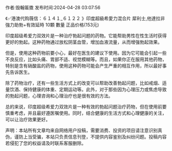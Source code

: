 <p>作者:毁翰匾擞 发布时间:2024-04-28 03:07:56</p>
<p>《✅港澳代购薇信：６１４１_６１２２ 》印度超級希愛力混合片 犀利士,他達拉非 強力助勃+有效延時 10顆 數量 正品价格(153元) </p>
									<p>印度超级希爱力双效片是一种治疗勃起问题的药物。它能帮助男性在性生活时获得更好的勃起。这种药物通过放松阴茎血管，增加血液流量，从而增强勃起效果。</p><p></p><p></p><p></p><p>但是，使用这种药物前要小心，最好在医生的建议下使用。因为它可能会引起一些不良反应，比如头痛、胃部不适、视觉模糊等。而且，如果你正在服用其他药物，特别是含有硝酸盐的药物，使用这种药物可能会产生严重的相互作用，所以最好事先告诉医生。</p><p></p><p></p><p></p><p>除了药物治疗，还有一些生活方式上的改变可以帮助改善勃起问题，比如戒烟、适量饮酒、保持健康的体重、定期运动等。此外，对于那些因为心理压力或焦虑导致的勃起问题，心理咨询和心理治疗也是很有效的方法。</p><p></p><p></p><p></p><p>总的来说，印度超级希爱力双效片是一种有效的勃起问题治疗药物，但在使用前要慎重考虑，并且最好遵医嘱使用。同时，结合健康的生活方式和心理健康的关注，可以让治疗效果更好。</p>				声明：本站所有文章均来自网络用户投稿，需要消费、投资的项目请注意识别真伪，谨防上当受骗，本站只负责信息刊登，不提供内容鉴别及纠纷问题。投稿内容若侵犯了您的权益请及时联系客服删除。				
